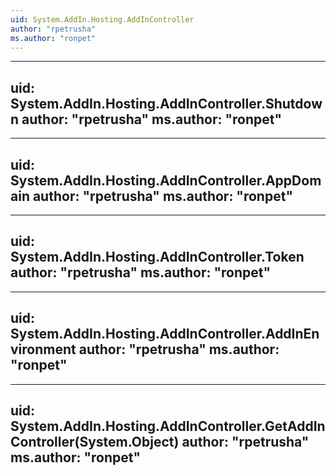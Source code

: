```yaml
---
uid: System.AddIn.Hosting.AddInController
author: "rpetrusha"
ms.author: "ronpet"
---
```


---
uid: System.AddIn.Hosting.AddInController.Shutdown
author: "rpetrusha"
ms.author: "ronpet"
---

---
uid: System.AddIn.Hosting.AddInController.AppDomain
author: "rpetrusha"
ms.author: "ronpet"
---

---
uid: System.AddIn.Hosting.AddInController.Token
author: "rpetrusha"
ms.author: "ronpet"
---

---
uid: System.AddIn.Hosting.AddInController.AddInEnvironment
author: "rpetrusha"
ms.author: "ronpet"
---

---
uid: System.AddIn.Hosting.AddInController.GetAddInController(System.Object)
author: "rpetrusha"
ms.author: "ronpet"
---
